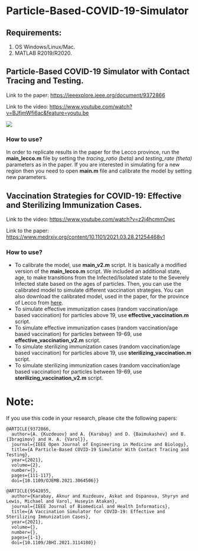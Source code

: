 # Particle-Based-COVID-19-Simulator
## Requirements:
1. OS Windows/Linux/Mac.
2. MATLAB R2019/R2020. 

## Particle-Based COVID-19 Simulator with Contact Tracing and Testing. 

Link to the paper: https://ieeexplore.ieee.org/document/9372866

Link to the video: https://www.youtube.com/watch?v=BJfjmWfi6ac&feature=youtu.be 

<img src="https://raw.githubusercontent.com/IS2AI/Particle-Based-COVID19-Simulator/main/particles_based_epidemic_simulation.gif">

### How to use?
In order to replicate results in the paper for the Lecco province, run the **main_lecco.m** file
by setting the *tracing_ratio (beta)* and *testing_rate (theta)* parameters as in the paper.
If you are interested in simulating for a new region then you need to open **main.m** file and calibrate the model by setting new parameters. 

## Vaccination Strategies for COVID-19: Effective and Sterilizing Immunization Cases. 

Link to the video: https://www.youtube.com/watch?v=z2j4hcmmOwc

Link to the paper: https://www.medrxiv.org/content/10.1101/2021.03.28.21254468v1 

### How to use?
- To calibrate the model, use **main_v2.m** script. It is basically a modified version of the **main_lecco.m** script. 
We included an additional state, age, to make transitions from the Infected/Isolated state to the Severely Infected state based on the ages of particles. Then, you can use the calibrated model to simulate different vaccination strategies. You can also
download the calibrated model, used in the paper, for the province of Lecco from [here](https://drive.google.com/drive/folders/1JbNz1FaX1_lCMfWsKwQ-ZWPr47z7v6eA?usp=sharing). 
- To simulate effective immunization cases (random vaccination/age based vaccination) for particles above 19, use **effective_vaccination.m** script.
- To simulate effective immunization cases (random vaccination/age based vaccination) for particles between 19-69, use **effective_vaccination_v2.m** script.
- To simulate sterilizing immunization cases (random vaccination/age based vaccination) for particles above 19, use **sterilizing_vaccination.m** script.
- To simulate sterilizing immunization cases (random vaccination/age based vaccination) for particles between 19-69, use **sterilizing_vaccination_v2.m** script.

# Note:
If you use this code in your research, please cite the following papers:
```
@ARTICLE{9372866,
  author={A. {Kuzdeuov} and A. {Karabay} and D. {Baimukashev} and B. {Ibragimov} and H. A. {Varol}},
  journal={IEEE Open Journal of Engineering in Medicine and Biology}, 
  title={A Particle-Based COVID-19 Simulator With Contact Tracing and Testing}, 
  year={2021},
  volume={2},
  number={},
  pages={111-117},
  doi={10.1109/OJEMB.2021.3064506}}
```
```
@ARTICLE{9542855,
  author={Karabay, Aknur and Kuzdeuov, Askat and Ospanova, Shyryn and Lewis, Michael and Varol, Huseyin Atakan},
  journal={IEEE Journal of Biomedical and Health Informatics}, 
  title={A Vaccination Simulator for COVID-19: Effective and Sterilizing Immunization Cases}, 
  year={2021},
  volume={},
  number={},
  pages={1-1},
  doi={10.1109/JBHI.2021.3114180}}

```

